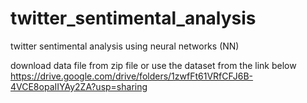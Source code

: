 # twitter_sentimental_analysis
twitter sentimental analysis using neural networks (NN)

download data file from zip file or use the dataset from the link below
https://drive.google.com/drive/folders/1zwfFt61VRfCFJ6B-4VCE8opaIIYAy2ZA?usp=sharing
